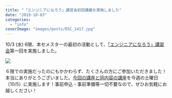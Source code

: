 ```yaml
---
title: "「エンジニアになろう」講習会初回講義を実施しました"
date: "2019-10-03"
categories: 
  - "info"
coverImage: "images/posts/DSC_1417.jpg"
---
```


10/3 (水) 6限、本セメスターの最初の活動として、[「エンジニアになろう」講習会](https://utcode.net/2019/info/2019a-schedule/)第一回を実施しました。

![](images/DSC_1416_edited-1-1024x576.jpg)

６限での実施だったのにもかかわらず、たくさんの方にご参加いただきました！本当にありがとうございました。[今回の講座と同内容の講座](https://utcode.net/2019/info/2019a-first-lecture/)を今週の土曜日（10/5）に実施します！事前申込・事前準備等一切不要なので、ぜひお気軽にお越しください！
